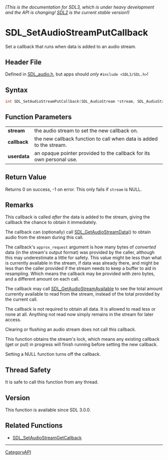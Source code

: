 ###### (This is the documentation for SDL3, which is under heavy development and the API is changing! [SDL2](https://wiki.libsdl.org/SDL2/) is the current stable version!)
# SDL_SetAudioStreamPutCallback

Set a callback that runs when data is added to an audio stream.

## Header File

Defined in [SDL_audio.h](https://github.com/libsdl-org/SDL/blob/main/include/SDL3/SDL_audio.h), but apps should _only_ `#include <SDL3/SDL.h>`!

## Syntax

```c
int SDL_SetAudioStreamPutCallback(SDL_AudioStream *stream, SDL_AudioStreamCallback callback, void *userdata);

```

## Function Parameters

|                  |                                                                      |
| ---------------- | -------------------------------------------------------------------- |
| **stream**       | the audio stream to set the new callback on.                         |
| **callback**     | the new callback function to call when data is added to the stream.  |
| **userdata**     | an opaque pointer provided to the callback for its own personal use. |

## Return Value

Returns 0 on success, -1 on error. This only fails if `stream` is NULL.

## Remarks

This callback is called _after_ the data is added to the stream, giving the
callback the chance to obtain it immediately.

The callback can (optionally) call
[SDL_GetAudioStreamData](SDL_GetAudioStreamData)() to obtain audio from the
stream during this call.

The callback's `approx_request` argument is how many bytes of _converted_
data (in the stream's output format) was provided by the caller, although
this may underestimate a little for safety. This value might be less than
what is currently available in the stream, if data was already there, and
might be less than the caller provided if the stream needs to keep a buffer
to aid in resampling. Which means the callback may be provided with zero
bytes, and a different amount on each call.

The callback may call
[SDL_GetAudioStreamAvailable](SDL_GetAudioStreamAvailable) to see the total
amount currently available to read from the stream, instead of the total
provided by the current call.

The callback is not required to obtain all data. It is allowed to read less
or none at all. Anything not read now simply remains in the stream for
later access.

Clearing or flushing an audio stream does not call this callback.

This function obtains the stream's lock, which means any existing callback
(get or put) in progress will finish running before setting the new
callback.

Setting a NULL function turns off the callback.

## Thread Safety

It is safe to call this function from any thread.

## Version

This function is available since SDL 3.0.0.

## Related Functions

* [SDL_SetAudioStreamGetCallback](SDL_SetAudioStreamGetCallback)

----
[CategoryAPI](CategoryAPI)

